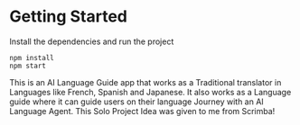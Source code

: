 # Getting Started
Install the dependencies and run the project
```
npm install
npm start
```

This is an AI Language Guide app that works as a Traditional translator in Languages like French, Spanish and Japanese. It also works as a Language guide where it can guide users on their language Journey with an AI Language Agent. This Solo Project Idea was given to me from Scrimba!
